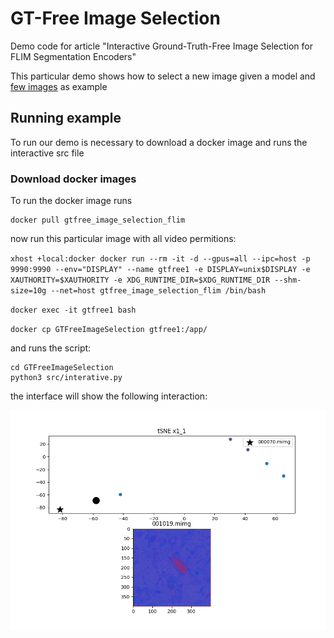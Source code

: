 # GT-Free Image Selection


Demo code for article "Interactive Ground-Truth-Free Image Selection for FLIM Segmentation Encoders"

This particular demo shows how to select a new image given a model and [few images](/data/) as example




## Running example

To run our demo is necessary to download a docker image and runs the interactive src file


### Download docker images

To run the docker image runs 

```
docker pull gtfree_image_selection_flim

```

now run this particular image with all video permitions:

`
xhost +local:docker
docker run --rm -it -d --gpus=all --ipc=host -p 9990:9990 --env="DISPLAY" --name gtfree1 -e DISPLAY=unix$DISPLAY -e XAUTHORITY=$XAUTHORITY -e XDG_RUNTIME_DIR=$XDG_RUNTIME_DIR --shm-size=10g --net=host gtfree_image_selection_flim /bin/bash
`

`
docker exec -it gtfree1 bash
`

`
docker cp GTFreeImageSelection gtfree1:/app/
`

and runs the script:

```
cd GTFreeImageSelection
python3 src/interative.py
```

the interface will show the following interaction:

![image](docs/interface.png)

